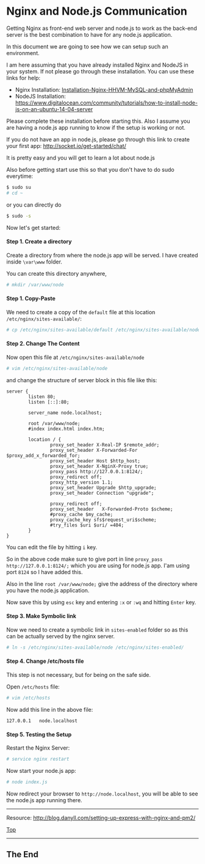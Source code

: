 <a id="top"></a>

# Nginx and Node.js Communication

Getting Nginx as front-end web server and node.js to work as the back-end server is the best combination to have for any node.js application.

In this document we are going to see how we can setup such an environment.

I am here assuming that you have already installed Nginx and NodeJS in your system. If not please go through these installation. You can use these links for help:

- Nginx Installation: [Installation-Nginx-HHVM-MySQL-and-phpMyAdmin](../Installation-Nginx-HHVM-MySQL-and-phpMyAdmin/README.md)
- NodeJS Installation: https://www.digitalocean.com/community/tutorials/how-to-install-node-js-on-an-ubuntu-14-04-server

Please complete these installation before starting this. Also I assume you are having a node.js app running to know if the setup is working or not.

If you do not have an app in node.js, please go through this link to create your first app: http://socket.io/get-started/chat/

It is pretty easy and you will get to learn a lot about node.js

Also before getting start use this so that you don't have to do sudo everytime:

```sh
$ sudo su
# cd ~
```
or you can directly do

```sh
$ sudo -s
```

Now let's get started:

#### Step 1. Create a directory

Create a directory from where the node.js app will be served. I have created inside `\var\www` folder.

You can create this directory anywhere,

```sh
# mkdir /var/www/node
```

#### Step 1. Copy-Paste

We need to create a copy of the `default` file at this location `/etc/nginx/sites-available/`:

```sh
# cp /etc/nginx/sites-available/default /etc/nginx/sites-available/node
```

#### Step 2. Change The Content

Now open this file at `/etc/nginx/sites-available/node`

```sh
# vim /etc/nginx/sites-available/node
```

and change the structure of server block in this file like this:

```
server {
        listen 80;
        listen [::]:80;

        server_name node.localhost;

        root /var/www/node;
        #index index.html index.htm;

        location / {
                proxy_set_header X-Real-IP $remote_addr;
                proxy_set_header X-Forwarded-For $proxy_add_x_forwarded_for;
                proxy_set_header Host $http_host;
                proxy_set_header X-NginX-Proxy true;
                proxy_pass http://127.0.0.1:8124/;
                proxy_redirect off;
                proxy_http_version 1.1;
                proxy_set_header Upgrade $http_upgrade;
                proxy_set_header Connection "upgrade";

                proxy_redirect off;
                proxy_set_header   X-Forwarded-Proto $scheme;
                #proxy_cache $my_cache;
                proxy_cache_key sfs$request_uri$scheme;
                #try_files $uri $uri/ =404;
        }
}
```

You can edit the file by hitting `i` key.

So in the above code make sure to give port in line `proxy_pass http://127.0.0.1:8124/;` which you are using for node.js app. I'am using port `8124` so I have added this.

Also in the line `root /var/www/node;` give the address of the directory where you have the node.js application.

Now save this by using `esc` key and entering `:x` or `:wq` and hitting `Enter` key.

#### Step 3. Make Symbolic link

Now we need to create a symbolic link in `sites-enabled` folder so as this can be actually served by the nginx server.

```sh
# ln -s /etc/nginx/sites-available/node /etc/nginx/sites-enabled/
```

#### Step 4. Change /etc/hosts file

This step is not necessary, but for being on the safe side.

Open `/etc/hosts` file:

```sh
# vim /etc/hosts
```

Now add this line in the above file:

```
127.0.0.1   node.localhost
```

#### Step 5. Testing the Setup

Restart the Nginx Server:

```sh
# service nginx restart
```

Now start your node.js app:

```sh
# node index.js
```

Now redirect your browser to `http://node.localhost`, you will be able to see the node.js app running there.

---

Resource: http://blog.danyll.com/setting-up-express-with-nginx-and-pm2/

[Top](#top)

---

## The End

